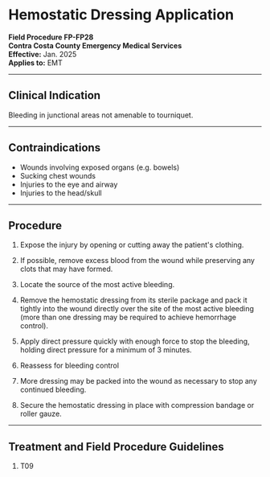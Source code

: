 # Hemostatic Dressing Application

**Field Procedure FP-FP28**  
**Contra Costa County Emergency Medical Services**  
**Effective:** Jan. 2025  
**Applies to:** EMT

---

## Clinical Indication

Bleeding in junctional areas not amenable to tourniquet.

---

## Contraindications

- Wounds involving exposed organs (e.g. bowels)
- Sucking chest wounds
- Injuries to the eye and airway
- Injuries to the head/skull

---

## Procedure

1. Expose the injury by opening or cutting away the patient's clothing.

2. If possible, remove excess blood from the wound while preserving any clots that may have formed.

3. Locate the source of the most active bleeding.

4. Remove the hemostatic dressing from its sterile package and pack it tightly into the wound directly over the site of the most active bleeding (more than one dressing may be required to achieve hemorrhage control).

5. Apply direct pressure quickly with enough force to stop the bleeding, holding direct pressure for a minimum of 3 minutes.

6. Reassess for bleeding control

7. More dressing may be packed into the wound as necessary to stop any continued bleeding.

8. Secure the hemostatic dressing in place with compression bandage or roller gauze.

---

## Treatment and Field Procedure Guidelines

1. T09

